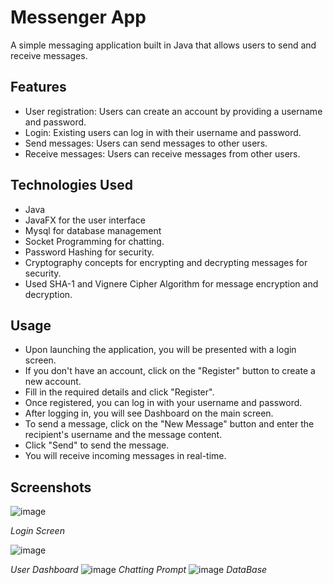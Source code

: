 # Messenger App

A simple messaging application built in Java that allows users to send and receive messages.

## Features

- User registration: Users can create an account by providing a username and password.
- Login: Existing users can log in with their username and password.
- Send messages: Users can send messages to other users.
- Receive messages: Users can receive messages from other users.


## Technologies Used

- Java
- JavaFX for the user interface
- Mysql for database management
- Socket Programming for chatting.
- Password Hashing for security.
- Cryptography concepts for encrypting and decrypting messages for security.
- Used SHA-1 and Vignere Cipher Algorithm for message encryption and decryption.


## Usage

- Upon launching the application, you will be presented with a login screen.
- If you don't have an account, click on the "Register" button to create a new account.
- Fill in the required details and click "Register".
- Once registered, you can log in with your username and password.
- After logging in, you will see Dashboard on the main screen.
- To send a message, click on the "New Message" button and enter the recipient's username and the message content.
- Click "Send" to send the message.
- You will receive incoming messages in real-time.


## Screenshots

![image](https://github.com/divyanshmathur1804/ChatApp---CORE-JAVA/assets/44617450/874105a0-7ef9-4bec-96fa-b2caf9e486ba)

*Login Screen*

![image](https://github.com/divyanshmathur1804/ChatApp---CORE-JAVA/assets/44617450/c2a229ec-571e-436a-9e8c-0129bc52ae28)

*User Dashboard*
![image](https://github.com/divyanshmathur1804/ChatApp---CORE-JAVA/assets/44617450/1cdc80d0-e708-47d5-91d9-ea24422266d7)
*Chatting Prompt*
![image](https://github.com/divyanshmathur1804/ChatApp---CORE-JAVA/assets/44617450/1a225002-9b37-48f2-9436-c1d7f0483bd3)
*DataBase*


